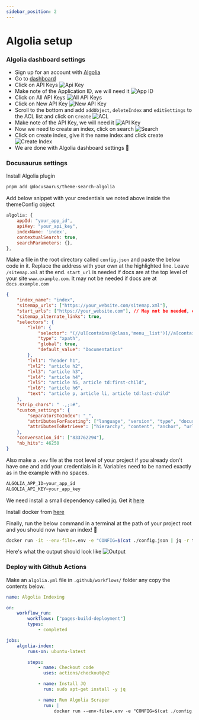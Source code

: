 ```yaml
---
sidebar_position: 2
---
```


# Algolia setup

### Algolia dashboard settings

-   Sign up for an account with [Algolia](https://www.algolia.com/users/sign_up)
-   Go to [dashboard](https://www.algolia.com/dashboard)
-   Click on API Keys ![Api Key](./img/apiKey.png)
-   Make note of the Application ID, we will need it ![App ID](./img/appId.png)
-   Click on All API Keys ![All API Keys](./img/allApiKeys.png)
-   Click on New API Key ![New API Key](./img/newApiKey.png)
-   Scroll to the bottom and add `addObject`, `deleteIndex` and `editSettings` to the ACL list
    and click on `Create` ![ACL](./img/acl.png)
-   Make note of the API Key, we will need it ![API Key](./img/apiKeyACL.png)
-   Now we need to create an index, click on search ![Search](./img/search.png)
-   Click on create index, give it the name index and click create ![Create Index](./img/createIndex.png)
-   We are done with Algolia dashboard settings 🎉️

### Docusaurus settings

Install Algolia plugin

```bash
pnpm add @docusaurus/theme-search-algolia
```

Add below snippet with your credentials we noted above inside the themeConfig object

```js title=./docusaurus.config.js
algolia: {
    appId: "your_app_id",
    apiKey: "your_api_key",
    indexName: 'index',
    contextualSearch: true,
    searchParameters: {},
},
```

Make a file in the root directory called `config.json` and paste the below code in it. Replace the address with your own at the highlighted line. Leave `/sitemap.xml` at the end. `start_url` is needed if docs are at the top level of your site `www.example.com`. It may not be needed if docs are at `docs.example.com`

```json {3,4} title='./config.json'
{
    "index_name": "index",
    "sitemap_urls": ["https://your_website.com/sitemap.xml"],
    "start_urls": ["https://your_website.com"], // May not be needed, check above
    "sitemap_alternate_links": true,
    "selectors": {
        "lvl0": {
            "selector": "(//ul[contains(@class,'menu__list')]//a[contains(@class, 'menu__link menu__link--sublist menu__link--active')]/text() | //nav[contains(@class, 'navbar')]//a[contains(@class, 'navbar__link--active')]/text())[last()]",
            "type": "xpath",
            "global": true,
            "default_value": "Documentation"
        },
        "lvl1": "header h1",
        "lvl2": "article h2",
        "lvl3": "article h3",
        "lvl4": "article h4",
        "lvl5": "article h5, article td:first-child",
        "lvl6": "article h6",
        "text": "article p, article li, article td:last-child"
    },
    "strip_chars": " .,;:#",
    "custom_settings": {
        "separatorsToIndex": "_",
        "attributesForFaceting": ["language", "version", "type", "docusaurus_tag"],
        "attributesToRetrieve": ["hierarchy", "content", "anchor", "url", "url_without_anchor", "type"]
    },
    "conversation_id": ["833762294"],
    "nb_hits": 46250
}
```

Also make a `.env` file at the root level of your project if you already don't have one and add your credentials in it. Variables need to be named exactly as in the example with no spaces.

<!-- prettier-ignore -->
```js title=./.env
ALGOLIA_APP_ID=your_app_id
ALGOLIA_API_KEY=your_app_key
```

We need install a small dependency called jq. Get it [here](https://stedolan.github.io/jq/download/)

Install docker from [here](https://www.docker.com/)

Finally, run the below command in a terminal at the path of your project root and you should now have an index! 🎉️

```bash
docker run -it --env-file=.env -e "CONFIG=$(cat ./config.json | jq -r tostring)" algolia/docsearch-scraper
```

Here's what the output should look like ![Output](./img/dockerResults.png)

### Deploy with Github Actions

Make an `algolia.yml` file in `.github/workflows/` folder any copy the contents below.

```yml title='./.github/workflows/algolia.yml'
name: Algolia Indexing

on:
    workflow_run:
        workflows: ["pages-build-deployment"]
        types:
            - completed

jobs:
    algolia-index:
        runs-on: ubuntu-latest

        steps:
            - name: Checkout code
              uses: actions/checkout@v2

            - name: Install JQ
              run: sudo apt-get install -y jq

            - name: Run Algolia Scraper
              run: |
                  docker run --env-file=.env -e "CONFIG=$(cat ./config.json | jq -r tostring)" algolia/docsearch-scraper
```
